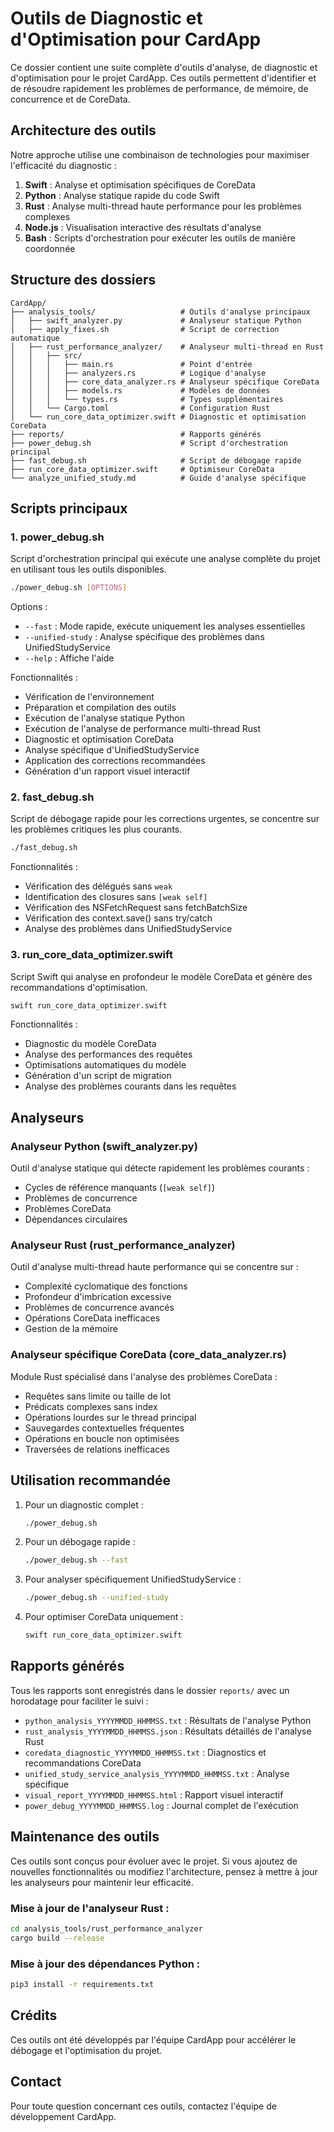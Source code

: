 # Outils de Diagnostic et d'Optimisation pour CardApp

Ce dossier contient une suite complète d'outils d'analyse, de diagnostic et d'optimisation pour le projet CardApp. Ces outils permettent d'identifier et de résoudre rapidement les problèmes de performance, de mémoire, de concurrence et de CoreData.

## Architecture des outils

Notre approche utilise une combinaison de technologies pour maximiser l'efficacité du diagnostic :

1. **Swift** : Analyse et optimisation spécifiques de CoreData
2. **Python** : Analyse statique rapide du code Swift
3. **Rust** : Analyse multi-thread haute performance pour les problèmes complexes
4. **Node.js** : Visualisation interactive des résultats d'analyse
5. **Bash** : Scripts d'orchestration pour exécuter les outils de manière coordonnée

## Structure des dossiers

```
CardApp/
├── analysis_tools/                   # Outils d'analyse principaux
│   ├── swift_analyzer.py             # Analyseur statique Python
│   ├── apply_fixes.sh                # Script de correction automatique
│   ├── rust_performance_analyzer/    # Analyseur multi-thread en Rust
│   │   ├── src/
│   │   │   ├── main.rs               # Point d'entrée
│   │   │   ├── analyzers.rs          # Logique d'analyse
│   │   │   ├── core_data_analyzer.rs # Analyseur spécifique CoreData
│   │   │   ├── models.rs             # Modèles de données
│   │   │   └── types.rs              # Types supplémentaires
│   │   └── Cargo.toml                # Configuration Rust
│   └── run_core_data_optimizer.swift # Diagnostic et optimisation CoreData
├── reports/                          # Rapports générés
├── power_debug.sh                    # Script d'orchestration principal
├── fast_debug.sh                     # Script de débogage rapide
├── run_core_data_optimizer.swift     # Optimiseur CoreData
└── analyze_unified_study.md          # Guide d'analyse spécifique
```

## Scripts principaux

### 1. power_debug.sh

Script d'orchestration principal qui exécute une analyse complète du projet en utilisant tous les outils disponibles.

```bash
./power_debug.sh [OPTIONS]
```

Options :
- `--fast` : Mode rapide, exécute uniquement les analyses essentielles
- `--unified-study` : Analyse spécifique des problèmes dans UnifiedStudyService
- `--help` : Affiche l'aide

Fonctionnalités :
- Vérification de l'environnement
- Préparation et compilation des outils
- Exécution de l'analyse statique Python
- Exécution de l'analyse de performance multi-thread Rust
- Diagnostic et optimisation CoreData
- Analyse spécifique d'UnifiedStudyService
- Application des corrections recommandées
- Génération d'un rapport visuel interactif

### 2. fast_debug.sh

Script de débogage rapide pour les corrections urgentes, se concentre sur les problèmes critiques les plus courants.

```bash
./fast_debug.sh
```

Fonctionnalités :
- Vérification des délégués sans `weak`
- Identification des closures sans `[weak self]`
- Vérification des NSFetchRequest sans fetchBatchSize
- Vérification des context.save() sans try/catch
- Analyse des problèmes dans UnifiedStudyService

### 3. run_core_data_optimizer.swift

Script Swift qui analyse en profondeur le modèle CoreData et génère des recommandations d'optimisation.

```bash
swift run_core_data_optimizer.swift
```

Fonctionnalités :
- Diagnostic du modèle CoreData
- Analyse des performances des requêtes
- Optimisations automatiques du modèle
- Génération d'un script de migration
- Analyse des problèmes courants dans les requêtes

## Analyseurs

### Analyseur Python (swift_analyzer.py)

Outil d'analyse statique qui détecte rapidement les problèmes courants :
- Cycles de référence manquants (`[weak self]`)
- Problèmes de concurrence
- Problèmes CoreData
- Dépendances circulaires

### Analyseur Rust (rust_performance_analyzer)

Outil d'analyse multi-thread haute performance qui se concentre sur :
- Complexité cyclomatique des fonctions
- Profondeur d'imbrication excessive
- Problèmes de concurrence avancés
- Opérations CoreData inefficaces
- Gestion de la mémoire

### Analyseur spécifique CoreData (core_data_analyzer.rs)

Module Rust spécialisé dans l'analyse des problèmes CoreData :
- Requêtes sans limite ou taille de lot
- Prédicats complexes sans index
- Opérations lourdes sur le thread principal
- Sauvegardes contextuelles fréquentes
- Opérations en boucle non optimisées
- Traversées de relations inefficaces

## Utilisation recommandée

1. Pour un diagnostic complet :
   ```bash
   ./power_debug.sh
   ```

2. Pour un débogage rapide :
   ```bash
   ./power_debug.sh --fast
   ```

3. Pour analyser spécifiquement UnifiedStudyService :
   ```bash
   ./power_debug.sh --unified-study
   ```

4. Pour optimiser CoreData uniquement :
   ```bash
   swift run_core_data_optimizer.swift
   ```

## Rapports générés

Tous les rapports sont enregistrés dans le dossier `reports/` avec un horodatage pour faciliter le suivi :

- `python_analysis_YYYYMMDD_HHMMSS.txt` : Résultats de l'analyse Python
- `rust_analysis_YYYYMMDD_HHMMSS.json` : Résultats détaillés de l'analyse Rust
- `coredata_diagnostic_YYYYMMDD_HHMMSS.txt` : Diagnostics et recommandations CoreData
- `unified_study_service_analysis_YYYYMMDD_HHMMSS.txt` : Analyse spécifique
- `visual_report_YYYYMMDD_HHMMSS.html` : Rapport visuel interactif
- `power_debug_YYYYMMDD_HHMMSS.log` : Journal complet de l'exécution

## Maintenance des outils

Ces outils sont conçus pour évoluer avec le projet. Si vous ajoutez de nouvelles fonctionnalités ou modifiez l'architecture, pensez à mettre à jour les analyseurs pour maintenir leur efficacité.

### Mise à jour de l'analyseur Rust :

```bash
cd analysis_tools/rust_performance_analyzer
cargo build --release
```

### Mise à jour des dépendances Python :

```bash
pip3 install -r requirements.txt
```

## Crédits

Ces outils ont été développés par l'équipe CardApp pour accélérer le débogage et l'optimisation du projet.

## Contact

Pour toute question concernant ces outils, contactez l'équipe de développement CardApp. 